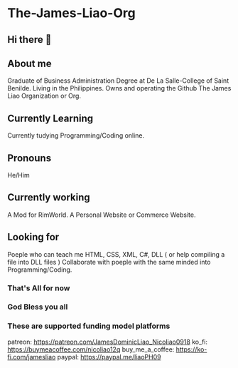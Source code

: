 # The-James-Liao-Org

## Hi there 👋

## About me

 Graduate of Business Administration Degree at De La Salle-College of Saint Benilde.
 Living in the Philippines.
 Owns and operating the Github The James Liao Organization or Org.

## Currently Learning

 Currently tudying Programming/Coding online.

## Pronouns

 He/Him

## Currently working

 A Mod for RimWorld.
 A Personal Website or Commerce Website.

## Looking for

 Poeple who can teach me HTML, CSS, XML, C#, DLL ( or help compiling a file into DLL files )
 Collaborate with poeple with the same minded into Programming/Coding.

### That's All for now

### God Bless you all

### These are supported funding model platforms

patreon: <https://patreon.com/JamesDominicLiao_Nicoliao0918>
ko_fi: <https://buymeacoffee.com/nicoliao12q>
buy_me_a_coffee: <https://ko-fi.com/jamesliao>
paypal: <https://paypal.me/liaoPH09>
